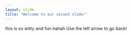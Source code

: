 ```yaml
---
layout: slide
title: "Welcome to our second slide!"
---
```

this is so witty and fun hahah
Use the left arrow to go back!
